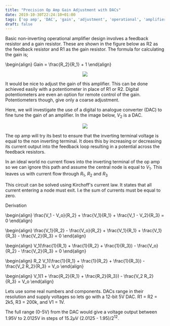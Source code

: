 ```yaml
---
title: "Precision Op Amp Gain Adjustment with DACs"
date: 2019-10-30T22:24:10+01:00
tags: ['op amp', 'DAC', 'gain', 'adjustment', 'operational', 'amplifier', 'basics']
draft: false
---
```


Basic non-inverting operational amplifier design involves a feedback resistor and a gain resistor. These are shown in the figure below as R2 as the feedback resistor and R1 as the gain resistor. The formula for calculating the gain is; 

\begin{align}
Gain = \frac{R_2}{R_1} + 1
\end{align}


<p align="center"> 
<img src="/electronics/images/op-amp-non-inv.png">
</p>


It would be nice to adjust the gain of this amplifier. This can be done achieved easily with a potentiometer in place of R1 or R2. Digital potentiometers are even an option for remote control of the gain. Potentiometers though, give only a coarse adjustment. 

Here, we will investigate the use of a digital to analogue converter (DAC) to fine tune the gain of an amplifier. 
In the image below, $V_2$ is a DAC.

<p align="center"> 
<img src="/electronics/images/op-amp-gain-adjustment.png">
</p>

The op amp will try its best to ensure that the inverting terminal voltage is equal to the non inverting terminal. It does this by increasing or decreasing its current output into the feedback loop resulting in a potential across the feedback resistors.

In an ideal world no current flows into the inverting terminal of the op amp so we can ignore this path and assume the central node is equal to $V_1$. This leaves us with current flow through $R_1$, $R_2$ and $R_3$

This circuit can be solved using Kirchoff's current law. It states that all current entering a node must exit. I.e the sum of currents must be equal to zero. 


Derivation 


\begin{align}
\frac{V_1 - V_o}{R_2} + \frac{V_1}{R_1} + \frac{V_1 - V_2}{R_3} = 0
\end{align}


\begin{align}
\frac{V_1}{R_2} - \frac{V_o}{R_2} + \frac{V_1}{R_1} + \frac{V_1}{R_3} - \frac{V_2}{R_3} = 0
\end{align}

\begin{align}
V_1(\frac{1}{R_1} + \frac{1}{R_2} + \frac{1}{R_3}) - \frac{V_o}{R_2} - \frac{V_2}{R_3} = 0
\end{align}

\begin{align}
R_2 V_1(\frac{1}{R_1} + \frac{1}{R_2} + \frac{1}{R_3}) - \frac{V_2 R_2}{R_3}  = V_o
\end{align}

\begin{align}
V_1(1 + \frac{R_2}{R_1} + \frac{R_2}{R_3}) - \frac{V_2 R_2}{R_3}  = V_o
\end{align}

Lets use some real numbers and components. DACs range in their resolution and supply voltages so lets go with a 12-bit 5V DAC.
R1 = R2 = 2k5, R3 = 200k, and V1 = 1V.

The full range (0-5V) from the DAC would give a voltage output between 1.95V to 2.0125V in steps of 15.2$\mu$V (2.0125 - 1.95)/2<sup>12</sup>.






